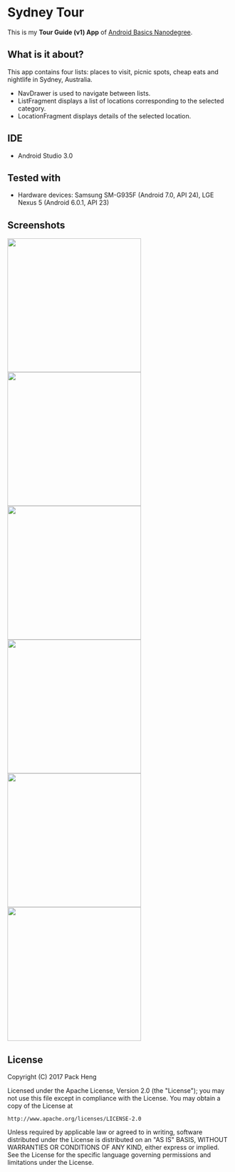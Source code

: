 # Sydney Tour
This is my **Tour Guide (v1) App** of [Android Basics Nanodegree](https://www.udacity.com/course/android-basics-nanodegree-by-google--nd803).

## What is it about?
This app contains four lists: places to visit, picnic spots, cheap eats and nightlife in Sydney, Australia.
* NavDrawer is used to navigate between lists.
* ListFragment displays a list of locations corresponding to the selected category.
* LocationFragment displays details of the selected location.

## IDE
* Android Studio 3.0

## Tested with
* Hardware devices: Samsung SM-G935F (Android 7.0, API 24), LGE Nexus 5 (Android 6.0.1, API 23)


## Screenshots
<img src="https://raw.githubusercontent.com/PackHg/Udacity-ABND-SydneyTour/master/screenshots/screen01.png" width="300"> <img src="https://raw.githubusercontent.com/PackHg/Udacity-ABND-SydneyTour/master/screenshots/screen02.png" width="300">
<img src="https://raw.githubusercontent.com/PackHg/Udacity-ABND-SydneyTour/master/screenshots/screen03.png" width="300"> <img src="https://raw.githubusercontent.com/PackHg/Udacity-ABND-SydneyTour/master/screenshots/screen04.png" width="300">
<img src="https://raw.githubusercontent.com/PackHg/Udacity-ABND-SydneyTour/master/screenshots/screen05.png" width="300"> <img src="https://raw.githubusercontent.com/PackHg/Udacity-ABND-SydneyTour/master/screenshots/screen06.png" width="300">


## License
Copyright (C) 2017 Pack Heng

Licensed under the Apache License, Version 2.0 (the "License");
you may not use this file except in compliance with the License.
You may obtain a copy of the License at

    http://www.apache.org/licenses/LICENSE-2.0

Unless required by applicable law or agreed to in writing, software
distributed under the License is distributed on an "AS IS" BASIS,
WITHOUT WARRANTIES OR CONDITIONS OF ANY KIND, either express or implied.
See the License for the specific language governing permissions and
limitations under the License.

